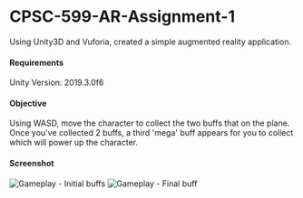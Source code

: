 # CPSC-599-AR-Assignment-1
Using Unity3D and Vuforia, created a simple augmented reality application.  

#### Requirements

Unity Version: 2019.3.0f6

#### Objective

Using WASD, move the character to collect the two buffs that on the plane. Once you've collected 2 buffs, a third 'mega' buff appears for you to collect which will power up the character. 

#### Screenshot

![Gameplay - Initial buffs](https://media.githubusercontent.com/media/chriscsq/CPSC-599-AR-Assignment-1/master/screenshot1.PNG)
![Gameplay - Final buff](https://raw.githubusercontent.com/chriscsq/CPSC-599-AR-Assignment-1/master/screenshot2.PNG)
